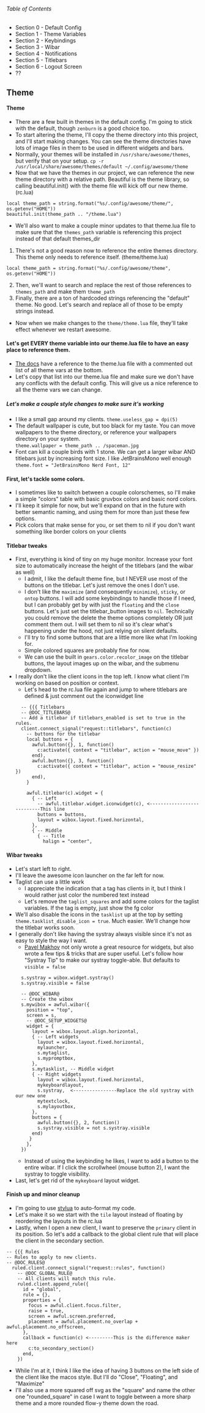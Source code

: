 ###### Table of Contents
* Section 0 - Default Config
* Section 1 - Theme Variables
* Section 2 - Keybindings
* Section 3 - Wibar
* Section 4 - Notifications
* Section 5 - Titlebars
* Section 6 - Logout Screen
* ??



## Theme

#### Theme
* There are a few built in themes in the default config.  I'm going to stick with the default, though `zenburn` is a good choice too.
* To start altering the theme, I'll copy the theme directory into this project, and I'll start making changes.  You can see the theme directories have lots of image files in them to be used in different widgets and bars.
* Normally, your themes will be installed in `/usr/share/awesome/themes`, but verify that on your setup.
`cp -r /usr/local/share/awesome/themes/default ~/.config/awesome/theme`
* Now that we have the themes in our project, we can reference the new theme directory with a relative path.
  Beautiful is the theme library, so calling beautiful.init() with the theme file will kick off our new theme.
(rc.lua)
```
local theme_path = string.format("%s/.config/awesome/theme/", os.getenv("HOME"))
beautiful.init(theme_path .. "/theme.lua")
```

* We'll also want to make a couple minor updates to that theme.lua file to make sure that the `themes_path` variable is referencing this project instead of that default themes_dir
1. There's not a good reason now to reference the entire themes directory.  This theme only needs to reference itself.
(theme/theme.lua)
```
local theme_path = string.format("%s/.config/awesome/theme", os.getenv("HOME"))
```
2. Then, we'll want to search and replace the rest of those references to `themes_path` and make them `theme_path`
3. Finally, there are a ton of hardcoded strings referencing the "default" theme.  No good.  Let's search and replace all of those to be empty strings instead.

* Now when we make changes to the `theme/theme.lua` file, they'll take effect whenever we restart awesome.

#### Let's get EVERY theme variable into our theme.lua file to have an easy place to reference them.
* [The docs](https://awesomewm.org/apidoc/documentation/06-appearance.md.html) have a reference to the theme.lua file with a commented out list of all theme vars at the bottom.
* Let's copy that list into our theme.lua file and make sure we don't have any conflicts with the default config.  This will give us a nice reference to all the theme vars we can change.

##### Let's make a couple style changes to make sure it's working
* I like a small gap around my clients.
  `theme.useless_gap = dpi(5)`
* The default wallpaper is cute, but too black for my taste.  You can move wallpapers to the theme directory, or reference your wallpapers directory on your system.  
  `theme.wallpaper = theme_path .. /spaceman.jpg`
* Font can kill a couple birds with 1 stone.  We can get a larger wibar AND titlebars just by increasing font size.  I like JetBrainsMono well enough
  `theme.font = "JetBrainsMono Nerd Font, 12"`

#### First, let's tackle some colors.
* I sometimes like to switch between a couple colorschemes, so I'll make a simple "colors" table with basic gruvbox colors and basic nord colors.
* I'll keep it simple for now, but we'll expand on that in the future with better semantic naming, and using them for more than just these few options.
* Pick colors that make sense for you, or set them to nil if you don't want something like border colors on your clients

#### Titlebar tweaks
* First, everything is kind of tiny on my huge monitor.  Increase your font size to automatically increase the height of the titlebars (and the wibar as well)
  * I admit, I like the default theme fine, but I NEVER use most of the buttons on the titlebar.  Let's just remove the ones I don't use.
  * I don't like the `maximize` (and consequently `minimize`), `sticky`, or `ontop` buttons.  I will add some keybindings to handle those if I need, but I can probably get by with just the `floating` and the `close` buttons.  Let's just set the titlebar_button images to `nil`.  Technically you could remove the delete the theme options completely OR just comment them out.  I will set them to nil so it's clear what's happening under the hood, not just relying on silent defaults.
  * I'll try to find some buttons that are a little more like what I'm looking for.
  * Simple colored squares are probably fine for now.
  * We can use the built in `gears.color.recolor_image` on the titlebar buttons, the layout images up on the wibar, and the submenu dropdown.
* I really don't like the client icons in the top left.  I know what client I'm working on based on position or context.
  * Let's head to the rc.lua file again and jump to where titlebars are defined & just comment out the iconwidget line
  ```
    -- {{{ Titlebars
    -- @DOC_TITLEBARS@
    -- Add a titlebar if titlebars_enabled is set to true in the rules.
    client.connect_signal("request::titlebars", function(c)
      -- buttons for the titlebar
      local buttons = {
        awful.button({}, 1, function()
          c:activate({ context = "titlebar", action = "mouse_move" })
        end),
        awful.button({}, 3, function()
          c:activate({ context = "titlebar", action = "mouse_resize" })
        end),
      }

      awful.titlebar(c).widget = {
        { -- Left
          -- awful.titlebar.widget.iconwidget(c), <---------------------------This line
          buttons = buttons,
          layout = wibox.layout.fixed.horizontal,
        },
        { -- Middle
          { -- Title
            halign = "center",
  ```
#### Wibar tweaks
  * Let's start left to right.
  * I'll leave the awesome icon launcher on the far left for now.
  * Taglist can use a little work
    * I appreciate the indication that a tag has clients in it, but I think I would rather just color the numbered text instead
    * Let's remove the `taglist_squares` and add some colors for the taglist variables.  If the tag is empty, just show the fg color
  * We'll also disable the icons in the `tasklist` up at the top by setting `theme.tasklist_disable_icon = true`.  Much easier.  We'll change how the titlebar works soon.
  * I generally don't like having the systray always visible since it's not as easy to style the way I want.
    * [Pavel Makhov](https://pavelmakhov.com/awesome-wm-widgets/) not only wrote a great resource for widgets, but also wrote a few tips & tricks that are super useful.  Let's follow how "Systray Tip" to make our systray toggle-able.  But defaults to `visible = false`
    ```
      s.systray = wibox.widget.systray()
      s.systray.visible = false

      -- @DOC_WIBAR@
      -- Create the wibox
      s.mywibox = awful.wibar({
        position = "top",
        screen = s,
        -- @DOC_SETUP_WIDGETS@
        widget = {
          layout = wibox.layout.align.horizontal,
          { -- Left widgets
            layout = wibox.layout.fixed.horizontal,
            mylauncher,
            s.mytaglist,
            s.mypromptbox,
          },
          s.mytasklist, -- Middle widget
          { -- Right widgets
            layout = wibox.layout.fixed.horizontal,
            mykeyboardlayout,
            s.systray,  <----------------Replace the old systray with our new one
            mytextclock,
            s.mylayoutbox,
          },
          buttons = {
            awful.button({}, 2, function()
            s.systray.visible = not s.systray.visible
          end)
         }
        },
      })
    ```
    * Instead of using the keybinding he likes, I want to add a button to the entire wibar.  If I click the scrollwheel (mouse button 2), I want the systray to toggle visibility.
  * Last, let's get rid of the `mykeyboard` layout widget.
#### Finish up and minor cleanup
* I'm going to use [stylua](https://github.com/JohnnyMorganz/StyLua) to auto-format my code.
* Let's make it so we start with the `tile` layout instead of floating by reordering the layouts in the rc.lua
* Lastly, when I open a new client, I want to preserve the `primary` client in its position.  So let's add a callback to the global client rule that will place the client in the secondary section.
```
-- {{{ Rules
-- Rules to apply to new clients.
-- @DOC_RULES@
  ruled.client.connect_signal("request::rules", function()
    -- @DOC_GLOBAL_RULE@
    -- All clients will match this rule.
    ruled.client.append_rule({
      id = "global",
      rule = {},
      properties = {
        focus = awful.client.focus.filter,
        raise = true,
        screen = awful.screen.preferred,
        placement = awful.placement.no_overlap + awful.placement.no_offscreen,
      },
      callback = function(c) <---------This is the difference maker here
        c:to_secondary_section()
      end,
    })
```

* While I'm at it, I think I like the idea of having 3 buttons on the left side of the client like the macos style.  But I'll do "Close", "Floating", and "Maximize"
* I'll also use a more squared off svg as the "square" and name the other one "rounded_square" in case I want to toggle between a more sharp theme and a more rounded flow-y theme down the road.
